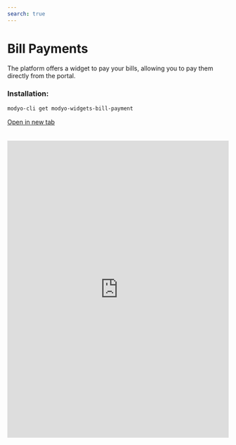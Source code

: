 ```yaml
---
search: true
---
```


# Bill Payments

The platform offers a widget to pay your bills, allowing you to pay them directly from the portal.

### Installation:

```bash
modyo-cli get modyo-widgets-bill-payment
```

[Open in new tab](https://widgets.modyo.com/insurance/retail/bill-payment)

<iframe id="widgetFrame" src="https://widgets-es.modyo.com/insurance/retail/bill-payment" width="100%" frameBorder="0" style="min-height:675px;overflow:auto;margin-top:20px;"/>

To add and pay your bills, the default options available are:

| Feature           | Description                                           |
|:------------------------|:------------------------------------------------------|
| My Accounts             | View all paid and pending accounts for the user. When you select an account, you can view the dates, amounts, and IDs of the operation. From here you can **Edit** and **Delete** accounts. If you do not have an outstanding balance, the button to pay will be disabled, otherwise the button will be lit with the amount to be paid.                                                                            |
| New Account            | Add a new account by selecting from a list of predefined categories. Companies of that type will be charged depending on the type selected. Select the company, fill in your customer agreement number and the alias of how it will appear in **My Accounts**. The categories that the widget offers are: <ul> <li> Water </li> <li> Transportation </li> <li> Highways </li> <li> Education </li> <li> Contributions </li> <li> Electricity </li><li> Gas </li>  <li>Real-estate </li> <li> Institute </li> <li> Insurance </li> </ul> <br> If you activate **Schedule this transfer? **, you can add **Start Date**, **Pay from**, **End Date**, and **Maximum Amount**.  |
| Pay Bill            | From **My Accounts** select the accounts you want to pay. In **Added Amounts** you can see the breakdown of the total. At checkout, your ballot will be displayed with account information and transaction amounts.                        |


<script>

  export default {
    mounted() {

      function setIframeHeightCO(id, ht) {
          var ifrm = document.getElementById(id);
          if(ifrm) {
            ifrm.style.height = ht + 4 + "px";
          }
      }
      // iframed document sends its height using postMessage
      function handleDocHeightMsg(e) {
          // check origin
          if ( e.origin === 'https://widgets.modyo.com' ) {
              // parse data
              var data = JSON.parse( e.data );

              console.log('data:', data)
              // check data object
              if ( data['docHeight'] ) {
                  setIframeHeightCO( 'widgetFrame', data['docHeight'] );
              } else {
                  setIframeHeightCO( 'widgetFrame', 700 );
              }
          }
      }

      // assign message handler
      if ( window.addEventListener ) {
          window.addEventListener('message', handleDocHeightMsg, false);
      }
    }
  }

</script>
